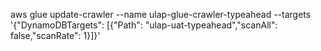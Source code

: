 aws glue  update-crawler --name ulap-glue-crawler-typeahead --targets '{\"DynamoDBTargets\": [{\"Path\": \"ulap-uat-typeahead\",\"scanAll\": false,\"scanRate\": 1}]}'
